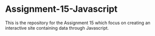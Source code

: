 # Assignment-15-Javascript
This is the repository for the Assignment 15 which focus on creating an interactive site containing data through Javascript.
